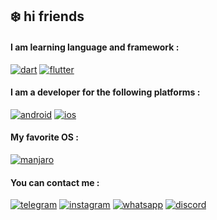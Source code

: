 ## ❄️ hi friends
#### I am learning language and framework :
[![dart](https://img.shields.io/badge/-Dart-8bbff8?style=for-the-badge&logo=Dart&logoColor=063d6c)](https://dart.dev/)
[![flutter](https://img.shields.io/badge/-flutter-0a4cb3?style=for-the-badge&logo=flutter&logoColor=80baf7)](https://flutter.dev/)

#### I am a developer for the following platforms :
[![android](https://img.shields.io/badge/-android-024f05?style=for-the-badge&logo=android&logoColor=12fd25)](https://www.android.com/)
[![ios](https://img.shields.io/badge/-ios-201f1c?style=for-the-badge&logo=apple&logoColor=cac9c6)](https://www.apple.com/ios/ios-15/)

#### My favorite OS :
[![manjaro](https://img.shields.io/badge/-manjaro-6cfd6d?style=for-the-badge&logo=manjaro&logoColor=027703)](https://manjaro.org/)

#### You can contact me :
[![telegram](https://img.shields.io/badge/-telegram-0e5673?style=for-the-badge&logo=telegram&logoColor=0f587b)]([https://tg:openmessage?user_id=1920433777](Https://tg/openmessage?user_id=1920433777))
[![instagram](https://img.shields.io/badge/-instagram-950101?style=for-the-badge&logo=instagram&logoColor=fe8888)](https://www.instagram.com/yoones.baghaei)
[![whatsapp](https://img.shields.io/badge/-whatsapp-0e3b03?style=for-the-badge&logo=whatsapp&logoColor=52fc28)](https://api.whatsapp.com/send?phone=+989159306374)
[![discord](https://img.shields.io/badge/-discord-270a4a?style=for-the-badge&logo=discord&logoColor=bd8ff1)](https://discordapp.com/users/935509232340586556)



